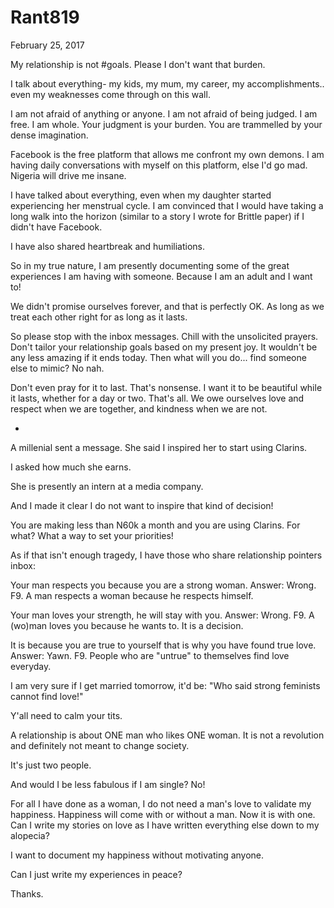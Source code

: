 # Rant819


February 25, 2017

My relationship is not #goals. Please I don't want that burden.

I talk about everything- my kids, my mum, my career, my accomplishments.. even my weaknesses come through on this wall.

I am not afraid of anything or anyone. I am not afraid of being judged. I am free. I am whole. Your judgment is your burden. You are trammelled by your dense imagination.

Facebook is the free platform that allows me confront my own demons. I am having daily conversations with myself on this platform, else I'd go mad. Nigeria will drive me insane. 

I have talked about everything, even when my daughter started experiencing her menstrual cycle. I am convinced that I would have taking a long walk into the horizon (similar to a story I wrote for Brittle paper) if I didn't have Facebook.

I have also shared heartbreak and humiliations. 

So in my true nature, I am presently documenting some of the great experiences I am having with someone. Because I am an adult and I want to! 

We didn't promise ourselves forever, and that is perfectly OK. As long as we treat each other right for as long as it lasts.

So please stop with the inbox messages. Chill with the unsolicited prayers. Don't tailor your relationship goals based on my present joy. It wouldn't be any less amazing if it ends today. Then what will you do... find someone else to mimic? No nah.

Don't even pray for it to last. That's nonsense. I want it to be beautiful while it lasts, whether for a day or two. That's all. We owe ourselves love and respect when we are together, and kindness when we are not. 

*
A millenial sent a message. She said I inspired her to start using Clarins. 

I asked how much she earns.

She is presently an intern at a media company. 

And I made it clear I do not want to inspire that kind of decision!

You are making less than N60k a month and you are using Clarins. For what? What a way to set your priorities!

As if that isn't enough tragedy, I have those who share relationship pointers inbox:

Your man respects you because you are a strong woman.
Answer: Wrong. F9. A man respects a woman because he respects himself.

Your man loves your strength, he will stay with you.
Answer: Wrong. F9. A (wo)man loves you because he wants to. It is a decision.

It is because you are true to yourself that is why you have found true love.
Answer: Yawn. F9. People who are "untrue" to themselves find love everyday.

I am very sure if I get married tomorrow, it'd be: "Who said strong feminists cannot find love!"

Y'all need to calm your tits. 

A relationship is about ONE man who likes ONE woman. It is not a revolution and definitely not meant to change society.

It's just two people.

And would I be less fabulous if I am single? No!

For all I have done as a woman, I do not need a man's love to validate my happiness. Happiness will come with or without a man. Now it is with one. Can I write my stories on love as I have written everything else down to my alopecia?

I want to document my happiness without motivating anyone.

Can I just write my experiences in peace?

Thanks.